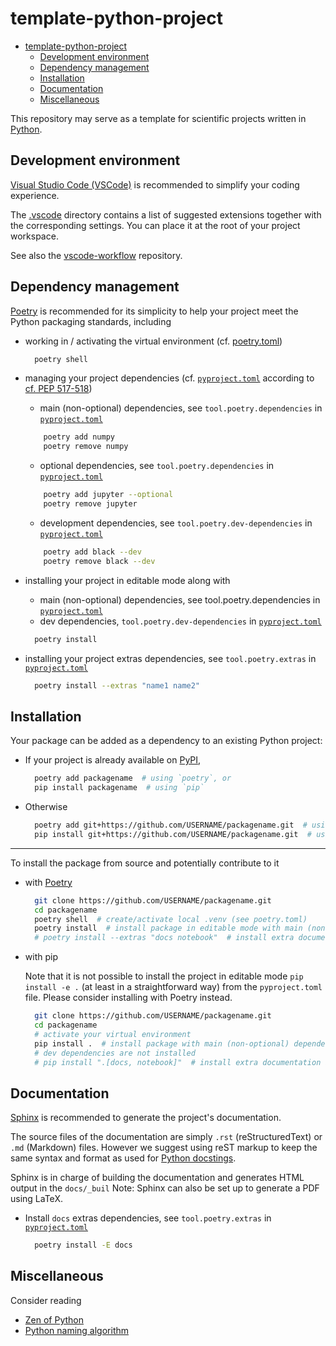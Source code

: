 # template-python-project

- [template-python-project](#template-python-project)
  - [Development environment](#development-environment)
  - [Dependency management](#dependency-management)
  - [Installation](#installation)
  - [Documentation](#documentation)
  - [Miscellaneous](#miscellaneous)

This repository may serve as a template for scientific projects written in [Python](https://www.python.org/).

## Development environment

[Visual Studio Code (VSCode)](https://code.visualstudio.com/) is recommended to simplify your coding experience.

The [.vscode](https://github.com/guilgautier/template-python-project/blob/main/.vscode) directory contains a list of suggested extensions together with the corresponding settings.
You can place it at the root of your project workspace.

See also the [vscode-workflow](https://github.com/guilgautier/vscode-workflow) repository.

## Dependency management

[Poetry](https://python-poetry.org/) is recommended for its simplicity to help your project meet the Python packaging standards, including

- working in / activating the virtual environment (cf. [poetry.toml](poetry.toml))

  ```bash
    poetry shell
  ```

- managing your project dependencies (cf. [`pyproject.toml`](pyproject.toml) according to [cf. PEP 517-518](https://www.python.org/dev/peps/pep-0518/#file-format))

  - main (non-optional) dependencies, see `tool.poetry.dependencies` in [`pyproject.toml`](pyproject.toml)

  ```bash
      poetry add numpy
      poetry remove numpy
  ```

  - optional dependencies, see `tool.poetry.dependencies` in [`pyproject.toml`](pyproject.toml)

  ```bash
      poetry add jupyter --optional
      poetry remove jupyter
  ```

  - development dependencies, see `tool.poetry.dev-dependencies` in [`pyproject.toml`](pyproject.toml)

  ```bash
      poetry add black --dev
      poetry remove black --dev
  ```

- installing your project in editable mode along with

  - main (non-optional) dependencies, see tool.poetry.dependencies in [`pyproject.toml`](pyproject.toml)
  - dev dependencies, `tool.poetry.dev-dependencies` in [`pyproject.toml`](pyproject.toml)

  ```bash
    poetry install
  ```

- installing your project extras dependencies, see `tool.poetry.extras` in [`pyproject.toml`](pyproject.toml)

  ```bash
    poetry install --extras "name1 name2"
  ```

## Installation

Your package can be added as a dependency to an existing Python project:

- If your project is already available on [PyPI](https://pypi.org/),

  ```bash
    poetry add packagename  # using `poetry`, or
    pip install packagename  # using `pip`
  ```

- Otherwise

  ```bash
    poetry add git+https://github.com/USERNAME/packagename.git  # using `poetry`, or
    pip install git+https://github.com/USERNAME/packagename.git  # using `pip`
  ```

---

To install the package from source and potentially contribute to it

- with [Poetry](https://python-poetry.org/)

  ```bash
    git clone https://github.com/USERNAME/packagename.git
    cd packagename
    poetry shell  # create/activate local .venv (see poetry.toml)
    poetry install  # install package in editable mode with main (non-optional) dependencies and dev dependencies (see pyproject.toml)
    # poetry install --extras "docs notebook"  # install extra documentation and jupyter notebook dependencies (see pyproject.toml)
  ```

- with pip

  Note that it is not possible to install the project in editable mode `pip install -e .` (at least in a straightforward way) from the `pyproject.toml` file.
  Please consider installing with Poetry instead.

  ```bash
    git clone https://github.com/USERNAME/packagename.git
    cd packagename
    # activate your virtual environment
    pip install .  # install package with main (non-optional) dependencies (see pyproject.toml)
    # dev dependencies are not installed
    # pip install ".[docs, notebook]"  # install extra documentation and jupyter notebook dependencies (see pyproject.toml)
  ```

## Documentation

[Sphinx](https://www.sphinx-doc.org/en/master/index.html) is recommended to generate the project's documentation.

The source files of the documentation are simply  `.rst` (reStructuredText) or `.md` (Markdown) files.
However we suggest using reST markup to keep the same syntax and format as used for [Python docstings](https://devguide.python.org/documenting/).

Sphinx is in charge of building the documentation and generates HTML output in the `docs/_buil`
Note: Sphinx can also be set up to generate a PDF using LaTeX.

- Install `docs` extras dependencies, see `tool.poetry.extras` in [`pyproject.toml`](pyproject.toml)

  ```bash
    poetry install -E docs
  ```

## Miscellaneous

Consider reading

- [Zen of Python](https://www.python.org/dev/peps/pep-0020/)
- [Python naming algorithm](https://melevir.medium.com/python-functions-naming-the-algorithm-74320a18278d)

